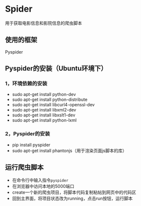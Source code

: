 # Spider
用于获取电影信息和影院信息的爬虫脚本
## 使用的框架
Pyspider
## Pyspider的安装（Ubuntu环境下）
### 1，环境依赖的安装
* sudo apt-get install python-dev
* sudo apt-get install python-distribute
* sudo apt-get install libcurl4-openssl-dev
* sudo apt-get install libxml2-dev
* sudo apt-get install libxslt1-dev
* sudo apt-get install python-lxml
### 2，Pyspider的安装
* pip install pyspider
* sudo apt-get install phantonjs（用于渲染页面js脚本的库）
## 运行爬虫脚本
* 在命令行中输入指令<code>pyspider</code>
* 在浏览器中访问本地的5000端口
* create一个新的爬虫项目，将脚本代码复制粘帖到网页中的代码区
* 回到主界面，将项目状态改为running，点击run按钮，运行脚本
